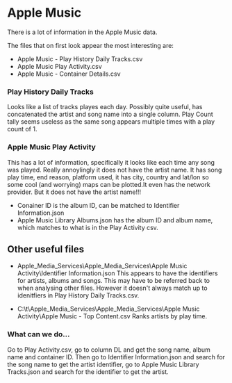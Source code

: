 # Apple Music
There is a lot of information in the Apple Music data.

The files that on first look appear the most interesting are:
* Apple Music - Play History Daily Tracks.csv
* Apple Music Play Activity.csv
* Apple Music - Container Details.csv


### Play History Daily Tracks
Looks like a list of tracks playes each day. Possibly quite useful, has concatenated the artist and song name into a single column. Play Count tally seems useless as the same song appears multiple times with a play count of 1.

### Apple Music Play Activity
This has a lot of information, specifically it looks like each time any song was played. Really annoylingly it does not have the artist name. It has song play time, end reason, platform used, it has city, country and lat/lon so some cool (and worrying) maps can be plotted.It even has the network provider. But it does not have the artist name!!!
* Conainer ID is the album ID, can be matched to Identifier Information.json
* Apple Music Library Albums.json has the album ID and album name, which matches to what is in the Play Activity csv.



## Other useful files
* Apple_Media_Services\Apple_Media_Services\Apple Music Activity\Identifier Information.json
This appears to have the identifiers for artists, albums and songs. This may have to be referred back to when analysing other files. However it doesn't always match up to idenitfiers in Play History Daily Tracks.csv.

* C:\t\Apple_Media_Services\Apple_Media_Services\Apple Music Activity\Apple Music - Top Content.csv
Ranks artists by play time.


### What can we do...
Go to Play Activity.csv, go to column DL and get the song name, album name and container ID. Then go to Identifier Information.json and search for the song name to get the artist identifier, go to Apple Music Library Tracks.json and search for the identifier to get the artist.